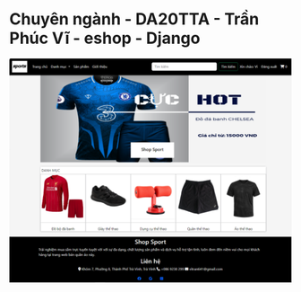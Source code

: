 # Chuyên ngành - DA20TTA - Trần Phúc Vĩ - eshop - Django
![](src/app/static/app/images/trangchu.png)
